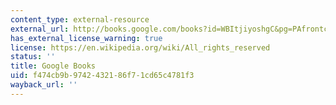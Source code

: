 ```yaml
---
content_type: external-resource
external_url: http://books.google.com/books?id=WBItjiyoshgC&pg=PAfrontcover#v=onepage
has_external_license_warning: true
license: https://en.wikipedia.org/wiki/All_rights_reserved
status: ''
title: Google Books
uid: f474cb9b-9742-4321-86f7-1cd65c4781f3
wayback_url: ''
---
```

